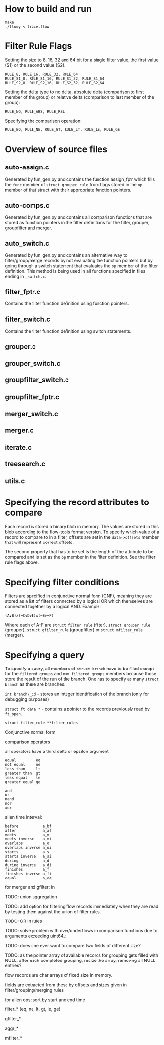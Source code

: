 How to build and run
====================

	make
	./flowy < trace.flow

Filter Rule Flags
=================

Setting the size to 8, 16, 32 and 64 bit for a single filter value, the first
value (S1) or the second value (S2).

	RULE_8, RULE_16, RULE_32, RULE_64
	RULE_S1_8, RULE_S1_16, RULE_S1_32, RULE_S1_64
	RULE_S2_8, RULE_S2_16, RULE_S2_32, RULE_S2_64

Setting the delta type to no delta, absolute delta (comparison to first member
of the group) or relative delta (comparison to last member of the group):

	RULE_NO, RULE_ABS, RULE_REL

Specifying the comparison operation:

	RULE_EQ, RULE_NE, RULE_GT, RULE_LT, RULE_LE, RULE_GE

Overview of source files
========================

auto-assign.c
-------------

Generated by fun\_gen.py and contains the function assign\_fptr which fills the
`func` member of `struct grouper_rule` from flags stored in the `op` member of
that struct with their appropriate function pointers.

auto-comps.c
------------

Generated by fun\_gen.py and contains all comparison functions that are stored
as function pointers in the filter definitions for the filter, grouper,
groupfilter and merger.

auto_switch.c
-------------

Generated by fun\_gen.py and contains an alternative way to filter/group/merge
records by not evaluating the function pointers but by going through a switch
statement that evaluates the `op` member of the filter definition. This method
is being used in all functions specified in files ending in `_switch.c`.

filter_fptr.c
-------------

Contains the filter function definition using function pointers.

filter_switch.c
---------------

Contains the filter function definition using switch statements.

grouper.c
--------------

grouper_switch.c
----------------

groupfilter_switch.c
--------------------

groupfilter_fptr.c
------------------

merger_switch.c
---------------

merger.c
-------------

iterate.c
---------

treesearch.c
------------

utils.c
-------

Specifying the record attributes to compare
===========================================

Each record is stored a binary blob in memory. The values are stored in this
blob according to the flow-tools format version. To specify which value of a
record to compare to in a filter, offsets are set in the `data->offsets` member
that will represent correct offsets.

The second property that has to be set is the length of the attribute to be
compared and is set as the `op` member in the filter definition. See the filter
rule flags above.

Specifying filter conditions
============================

Filters are specified in conjunctive normal form (CNF), meaning they are stored
as a list of filters connected by a logical OR which themselves are connected
together by a logical AND. Example:

	(A∨B)∧(¬C∨D∨E)∧(¬E∨¬F)

Where each of A-F are `struct filter_rule` (filter), `struct grouper_rule`
(grouper), `struct gfilter_rule` (groupfilter) or `struct mfilter_rule`
(merger).

Specifying a query
==================

To specify a query, all members of `struct branch` have to be filled
except for the `filtered_groups` and `num_filtered_groups` members because
those store the result of the run of the branch. One has to specify as many
`struct branch` as there are branches.

`int branch\_id` - stores an integer identification of the branch (only for
debugging purposes)

`struct ft_data *` - contains a pointer to the records previously read by
`ft_open`.

`struct filter_rule **filter_rules`


Conjunctive normal form

comparison operators

all operators have a third delta or epsilon argument

	equal         eq
	not equal     ne
	less than     lt
	greater than  gt
	less equal    le
	greater equal ge
	
	and
	or
	nand
	nor
	xor

allen time interval:

	before           a_bf
	after            a_af
	meets            a_m
	meets inverse    a_mi
	overlaps         a_o
	overlaps inverse a_oi
	starts           a_s
	starts inverse   a_si
	during           a_d
	during inverse   a_di
	finishes         a_f
	finishes inverse a_fi
	equal            a_eq

for merger and gfilter: in

TODO: union aggregation

TODO: add option for filtering flow records immediately when they are read by
      testing them against the union of filter rules.

TODO: OR in rules

TODO: solve problem with over/underflows in comparison functions due to arguments exceeding uint64_t

TODO: does one ever want to compare two fields of different size?

TODO: as the pointer array of available records for grouping gets filled with
      NULL, after each completed grouping, resize the array, removing all
      NULL entries?

flow records are char arrays of fixed size in memory.

fields are extracted from these by offsets and sizes given in
filter/grouping/merging rules

for allen ops: sort by start and end time



filter_* (eq, ne, lt, gt, le, ge)

gfilter_*

aggr_*

mfilter_*
